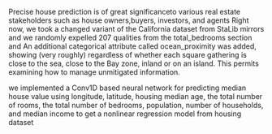 Precise house prediction is of great significanceto  various  real  estate  stakeholders  such  as  house  owners,buyers, investors, and agents
Right now, we took a changed variant of the California dataset from StaLib mirrors and we randomly expelled 207 qualities from the total\_bedrooms section and An additional categorical attribute called ocean\_proximity was added, showing (very roughly) regardless of whether each square gathering is close to the sea, close to the Bay zone, inland or on an island. This permits examining how to manage unmitigated information.

we implemented a Conv1D based neural network for predicting median house value using longitude, latitude, housing median age, the total number of rooms, the total number of bedrooms, population, number of households, and median income to get a nonlinear regression model from housing dataset
